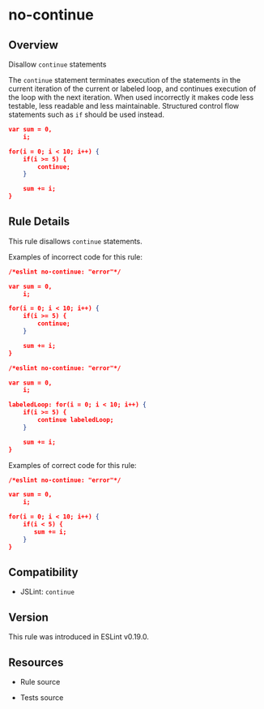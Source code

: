 

# no-continue
## Overview

Disallow `continue` statements

The `continue` statement terminates execution of the statements in the current iteration of the current or labeled loop, and continues execution of the loop with the next iteration. When used incorrectly it makes code less testable, less readable and less maintainable. Structured control flow statements such as `if` should be used instead.


```json
var sum = 0,
    i;

for(i = 0; i < 10; i++) {
    if(i >= 5) {
        continue;
    }

    sum += i;
}
```

## Rule Details

This rule disallows `continue` statements.

Examples of incorrect code for this rule:


```json
/*eslint no-continue: "error"*/

var sum = 0,
    i;

for(i = 0; i < 10; i++) {
    if(i >= 5) {
        continue;
    }

    sum += i;
}
```



```json
/*eslint no-continue: "error"*/

var sum = 0,
    i;

labeledLoop: for(i = 0; i < 10; i++) {
    if(i >= 5) {
        continue labeledLoop;
    }

    sum += i;
}
```

Examples of correct code for this rule:


```json
/*eslint no-continue: "error"*/

var sum = 0,
    i;

for(i = 0; i < 10; i++) {
    if(i < 5) {
       sum += i;
    }
}
```

## Compatibility


- JSLint: `continue`

## Version

This rule was introduced in ESLint v0.19.0.

## Resources


- Rule source 

- Tests source 

